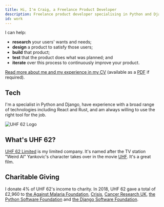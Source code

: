 ```yaml
---
title: Hi, I'm Craig, a Freelance Product Developer
description: Freelance product developer specialising in Python and Django. Based in London.
id: work
---
```


I can help:

 * **research** your users' wants and needs;
 * **design** a product to satisfy those users;
 * **build** that product;
 * **test** that the product does what was planned; and
 * **iterate** over this process to continuously improve your product.

[Read more about me and my experience in my CV](/cv) (available as a [PDF](/cv.pdf) if required).

## Tech

I'm a specialist in Python and Django, have experience with a broad range of technologies including React and Rust, and am always willing to use the right tool for the job.

![UHF 62 Logo](https://www.uhf62.co.uk/assets/logo.svg)

## What's UHF&nbsp;62?

[UHF 62 Limited](http://uhf62.co.uk) is my limited company. It's named after the TV station "Weird Al" Yankovic's character takes over in the movie [UHF](https://www.imdb.com/title/tt0098546/). It's a great film.


## Charitable Giving

I donate 4% of UHF 62's income to charity. In 2018, UHF 62 gave a total of £2,960 to [the Against Malaria Foundation](http://againstmalaria.com), [Crisis](http://crisis.org.uk), [Cancer Research UK](https://www.cancerresearchuk.org), [the Python Software Foundation](https://www.python.org/psf/) and [the Django Software Foundation](https://www.djangoproject.com/foundation/).
